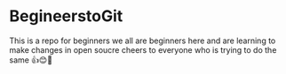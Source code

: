 # BegineerstoGit
This is a repo for beginners
we all are beginners here and are learning to make changes in open soucre cheers to everyone who is trying to do the same 👍😊🎉
